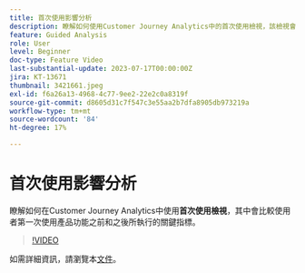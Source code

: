 ```yaml
---
title: 首次使用影響分析
description: 瞭解如何使用Customer Journey Analytics中的首次使用檢視，該檢視會比較使用者第一次使用產品功能之前和之後所執行的關鍵指標。
feature: Guided Analysis
role: User
level: Beginner
doc-type: Feature Video
last-substantial-update: 2023-07-17T00:00:00Z
jira: KT-13671
thumbnail: 3421661.jpeg
exl-id: f6a26a13-4968-4c77-9ee2-22e2c0a8319f
source-git-commit: d8605d31c7f547c3e55aa2b7dfa8905db973219a
workflow-type: tm+mt
source-wordcount: '84'
ht-degree: 17%

---
```


# 首次使用影響分析

瞭解如何在Customer Journey Analytics中使用&#x200B;**首次使用檢視**，其中會比較使用者第一次使用產品功能之前和之後所執行的關鍵指標。

>[!VIDEO](https://video.tv.adobe.com/v/3421661/?learn=on)

如需詳細資訊，請瀏覽本[文件](https://experienceleague.adobe.com/docs/analytics-platform/using/guided-analysis/impact/first-use.html)。
